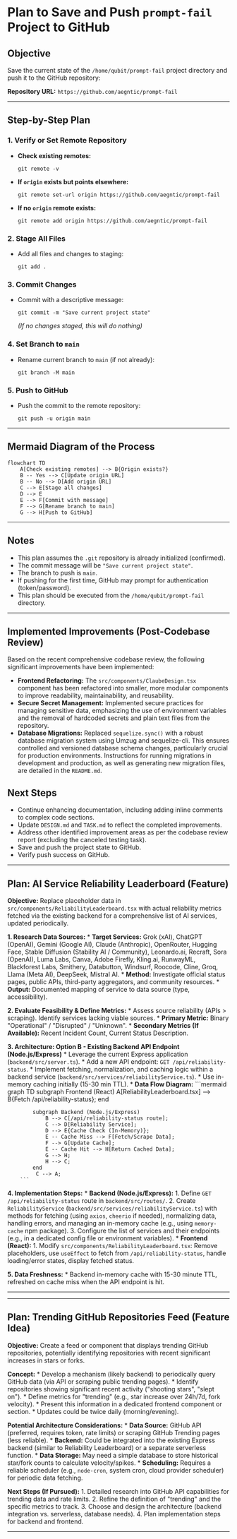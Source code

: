 # Plan to Save and Push `prompt-fail` Project to GitHub

## Objective
Save the current state of the `/home/qubit/prompt-fail` project directory and push it to the GitHub repository:

**Repository URL:** `https://github.com/aegntic/prompt-fail`

---

## Step-by-Step Plan

### 1. Verify or Set Remote Repository
- **Check existing remotes:**
  ```
  git remote -v
  ```
- **If `origin` exists but points elsewhere:**
  ```
  git remote set-url origin https://github.com/aegntic/prompt-fail
  ```
- **If no `origin` remote exists:**
  ```
  git remote add origin https://github.com/aegntic/prompt-fail
  ```

### 2. Stage All Files
- Add all files and changes to staging:
  ```
  git add .
  ```

### 3. Commit Changes
- Commit with a descriptive message:
  ```
  git commit -m "Save current project state"
  ```
  *(If no changes staged, this will do nothing)*

### 4. Set Branch to `main`
- Rename current branch to `main` (if not already):
  ```
  git branch -M main
  ```

### 5. Push to GitHub
- Push the commit to the remote repository:
  ```
  git push -u origin main
  ```

---

## Mermaid Diagram of the Process

```mermaid
flowchart TD
    A[Check existing remotes] --> B{Origin exists?}
    B -- Yes --> C[Update origin URL]
    B -- No --> D[Add origin URL]
    C --> E[Stage all changes]
    D --> E
    E --> F[Commit with message]
    F --> G[Rename branch to main]
    G --> H[Push to GitHub]
```

---

## Notes
- This plan assumes the `.git` repository is already initialized (confirmed).
- The commit message will be `"Save current project state"`.
- The branch to push is `main`.
- If pushing for the first time, GitHub may prompt for authentication (token/password).
- This plan should be executed from the `/home/qubit/prompt-fail` directory.

---

## Implemented Improvements (Post-Codebase Review)

Based on the recent comprehensive codebase review, the following significant improvements have been implemented:

- **Frontend Refactoring:** The `src/components/ClaubeDesign.tsx` component has been refactored into smaller, more modular components to improve readability, maintainability, and reusability.
- **Secure Secret Management:** Implemented secure practices for managing sensitive data, emphasizing the use of environment variables and the removal of hardcoded secrets and plain text files from the repository.
- **Database Migrations:** Replaced `sequelize.sync()` with a robust database migration system using Umzug and sequelize-cli. This ensures controlled and versioned database schema changes, particularly crucial for production environments. Instructions for running migrations in development and production, as well as generating new migration files, are detailed in the `README.md`.

## Next Steps
- Continue enhancing documentation, including adding inline comments to complex code sections.
- Update `DESIGN.md` and `TASK.md` to reflect the completed improvements.
- Address other identified improvement areas as per the codebase review report (excluding the canceled testing task).
- Save and push the project state to GitHub.
- Verify push success on GitHub.
---

## Plan: AI Service Reliability Leaderboard (Feature)

**Objective:** Replace placeholder data in `src/components/ReliabilityLeaderboard.tsx` with actual reliability metrics fetched via the existing backend for a comprehensive list of AI services, updated periodically.

**1. Research Data Sources:**
    *   **Target Services:** Grok (xAI), ChatGPT (OpenAI), Gemini (Google AI), Claude (Anthropic), OpenRouter, Hugging Face, Stable Diffusion (Stability AI / Community), Leonardo.ai, Recraft, Sora (OpenAI), Luma Labs, Canva, Adobe Firefly, Kling.ai, RunwayML, Blackforest Labs, Smithery, Databutton, Windsurf, Roocode, Cline, Groq, Llama (Meta AI), DeepSeek, Mistral AI.
    *   **Method:** Investigate official status pages, public APIs, third-party aggregators, and community resources.
    *   **Output:** Documented mapping of service to data source (type, accessibility).

**2. Evaluate Feasibility & Define Metrics:**
    *   Assess source reliability (APIs > scraping). Identify services lacking viable sources.
    *   **Primary Metric:** Binary "Operational" / "Disrupted" / "Unknown".
    *   **Secondary Metrics (If Available):** Recent Incident Count, Current Status Description.

**3. Architecture: Option B - Existing Backend API Endpoint (Node.js/Express)**
    *   Leverage the current Express application (`backend/src/server.ts`).
    *   Add a new API endpoint: `GET /api/reliability-status`.
    *   Implement fetching, normalization, and caching logic within a backend service (`backend/src/services/reliabilityService.ts`).
    *   Use in-memory caching initially (15-30 min TTL).
    *   **Data Flow Diagram:**
        ```mermaid
        graph TD
            subgraph Frontend (React)
                A[ReliabilityLeaderboard.tsx] --> B{Fetch /api/reliability-status};
            end

            subgraph Backend (Node.js/Express)
                B --> C[/api/reliability-status route];
                C --> D[Reliability Service];
                D --> E{Cache Check (In-Memory)};
                E -- Cache Miss --> F[Fetch/Scrape Data];
                F --> G[Update Cache];
                E -- Cache Hit --> H[Return Cached Data];
                G --> H;
                H --> C;
            end
             C --> A;
        ```

**4. Implementation Steps:**
    *   **Backend (Node.js/Express):**
        1.  Define `GET /api/reliability-status` route in `backend/src/routes/`.
        2.  Create `ReliabilityService` (`backend/src/services/reliabilityService.ts`) with methods for fetching (using `axios`, `cheerio` if needed), normalizing data, handling errors, and managing an in-memory cache (e.g., using `memory-cache` npm package).
        3.  Configure the list of services and their endpoints (e.g., in a dedicated config file or environment variables).
    *   **Frontend (React):**
        1.  Modify `src/components/ReliabilityLeaderboard.tsx`: Remove placeholders, use `useEffect` to fetch from `/api/reliability-status`, handle loading/error states, display fetched status.

**5. Data Freshness:**
    *   Backend in-memory cache with 15-30 minute TTL, refreshed on cache miss when the API endpoint is hit.

---
---

## Plan: Trending GitHub Repositories Feed (Feature Idea)

**Objective:** Create a feed or component that displays trending GitHub repositories, potentially identifying repositories with recent significant increases in stars or forks.

**Concept:**
    *   Develop a mechanism (likely backend) to periodically query GitHub data (via API or scraping public trending pages).
    *   Identify repositories showing significant recent activity ("shooting stars", "slept on").
    *   Define metrics for "trending" (e.g., star increase over 24h/7d, fork velocity).
    *   Present this information in a dedicated frontend component or section.
    *   Updates could be twice daily (morning/evening).

**Potential Architecture Considerations:**
    *   **Data Source:** GitHub API (preferred, requires token, rate limits) or scraping GitHub Trending pages (less reliable).
    *   **Backend:** Could be integrated into the existing Express backend (similar to Reliability Leaderboard) or a separate serverless function.
    *   **Data Storage:** May need a simple database to store historical star/fork counts to calculate velocity/spikes.
    *   **Scheduling:** Requires a reliable scheduler (e.g., `node-cron`, system cron, cloud provider scheduler) for periodic data fetching.

**Next Steps (If Pursued):**
    1.  Detailed research into GitHub API capabilities for trending data and rate limits.
    2.  Refine the definition of "trending" and the specific metrics to track.
    3.  Choose and design the architecture (backend integration vs. serverless, database needs).
    4.  Plan implementation steps for backend and frontend.

---
